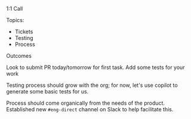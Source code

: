1:1 Call

Topics:
- Tickets
- Testing
- Process

Outcomes

Look to submit PR today/tomorrow for first task.
Add some tests for your work

Testing process should grow with the org; for now, let's use copilot to generate some basic tests for us.

Process should come organically from the needs of the product.
Established new `#eng-direct` channel on Slack to help facilitate this.


